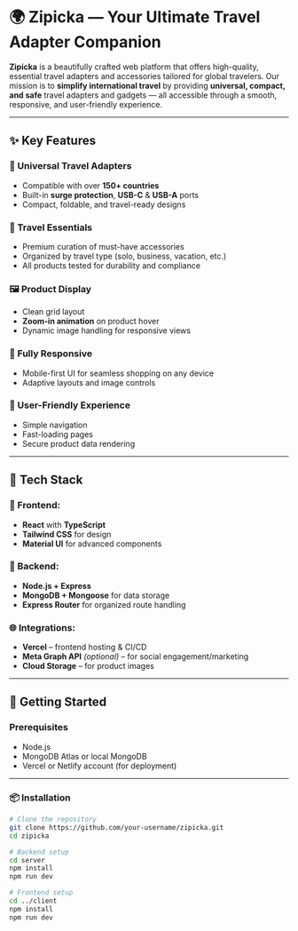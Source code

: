# 🌍 Zipicka — Your Ultimate Travel Adapter Companion

**Zipicka** is a beautifully crafted web platform that offers high-quality, essential travel adapters and accessories tailored for global travelers. Our mission is to **simplify international travel** by providing **universal, compact, and safe** travel adapters and gadgets — all accessible through a smooth, responsive, and user-friendly experience.

---

## ✨ Key Features

### 🔌 Universal Travel Adapters  
- Compatible with over **150+ countries**  
- Built-in **surge protection**, **USB-C** & **USB-A** ports  
- Compact, foldable, and travel-ready designs  

### 🧳 Travel Essentials  
- Premium curation of must-have accessories  
- Organized by travel type (solo, business, vacation, etc.)  
- All products tested for durability and compliance  

### 🖼️ Product Display  
- Clean grid layout  
- **Zoom-in animation** on product hover  
- Dynamic image handling for responsive views  

### 📱 Fully Responsive  
- Mobile-first UI for seamless shopping on any device  
- Adaptive layouts and image controls  

### 🛒 User-Friendly Experience  
- Simple navigation  
- Fast-loading pages  
- Secure product data rendering  

---

## 🧱 Tech Stack

### 🔧 Frontend:
- **React** with **TypeScript**
- **Tailwind CSS** for design
- **Material UI** for advanced components

### 🔧 Backend:
- **Node.js + Express**
- **MongoDB + Mongoose** for data storage
- **Express Router** for organized route handling

### 🌐 Integrations:
- **Vercel** – frontend hosting & CI/CD
- **Meta Graph API** *(optional)* – for social engagement/marketing
- **Cloud Storage** – for product images

---

## 🚀 Getting Started

### Prerequisites

- Node.js
- MongoDB Atlas or local MongoDB
- Vercel or Netlify account (for deployment)

---

### 📦 Installation

```bash
# Clone the repository
git clone https://github.com/your-username/zipicka.git
cd zipicka

# Backend setup
cd server
npm install
npm run dev

# Frontend setup
cd ../client
npm install
npm run dev
